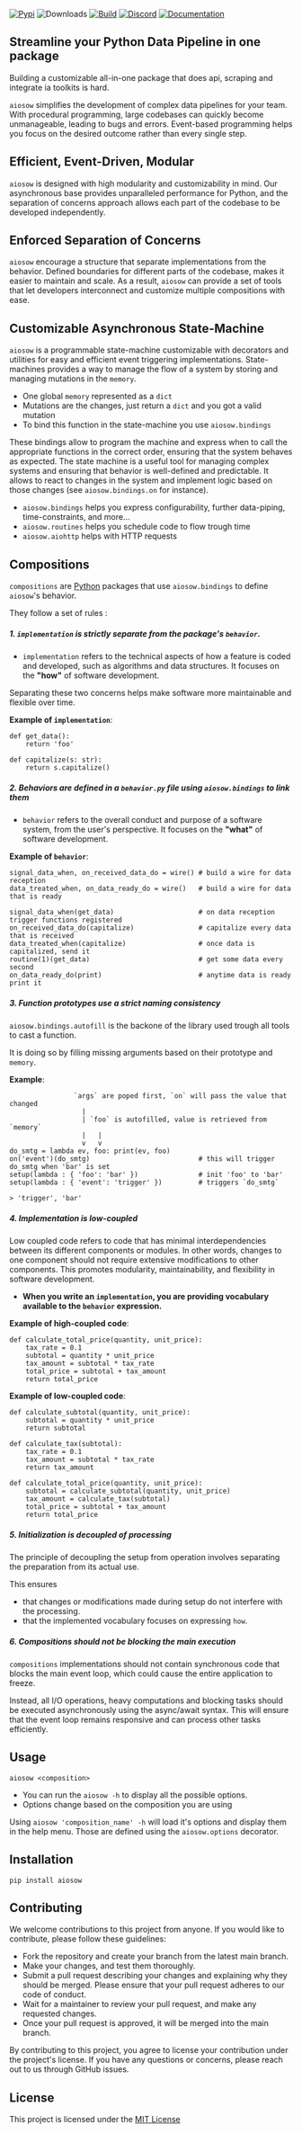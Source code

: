 [![Pypi](https://img.shields.io/pypi/v/aiosow?color=white&style=for-the-badge&logo=pypi&logoColor=white)](https://pypi.org/project/aiosow/)
![Downloads](https://img.shields.io/pypi/dd/aiosow?style=for-the-badge)
[![Build](https://img.shields.io/github/actions/workflow/status/exorde-labs/aiosow/test?label=Build&logo=github&style=for-the-badge)](https://github.com/exorde-labs/aiosow) 
[![Discord](https://img.shields.io/discord/1085963894641664203?label=Discord%20&style=for-the-badge&logo=discord&logoColor=white&color=white)](https://discord.gg/XNbmN9zumv)
[![Documentation](https://img.shields.io/badge/-documentation-white?style=for-the-badge)](https://exorde-labs.github.io/aiosow)

## Streamline your Python Data Pipeline in one package
Building a customizable all-in-one package that does api, scraping and integrate ia toolkits is hard.

`aiosow` simplifies the development of complex data pipelines for your team. 
With procedural programming, large codebases can quickly become unmanageable, 
leading to bugs and errors. Event-based programming helps you focus on the desired outcome 
rather than every single step.

## Efficient, Event-Driven, Modular
`aiosow` is designed with high modularity and customizability in mind.
Our asynchronous base provides unparalleled performance for Python, and the separation of concerns approach 
allows each part of the codebase to be developed independently.

## Enforced Separation of Concerns 

`aiosow` encourage a structure that separate implementations from the behavior.
Defined boundaries for different parts of the codebase, makes it easier to maintain and scale.
As a result, `aiosow` can provide a set of tools that let developers interconnect and 
customize multiple compositions with ease.

## Customizable Asynchronous State-Machine
`aiosow` is a programmable state-machine customizable with decorators and utilities for easy and efficient event triggering implementations.
State-machines provides a way to manage the flow of a system by storing and managing mutations in the `memory`. 

- One global `memory` represented as a `dict`
- Mutations are the changes, just return a `dict` and you got a valid mutation
- To bind this function in the state-machine you use `aiosow.bindings`

These bindings allow to program the machine and express when to call the appropriate functions in the correct order, ensuring that the system behaves as expected.
The state machine is a useful tool for managing complex systems and ensuring that behavior is well-defined and predictable.
It allows to react to changes in the system and implement logic based on those changes (see `aiosow.bindings.on` for instance).

- `aiosow.bindings` helps you express configurability, further data-piping, time-constraints, and more... 
- `aiosow.routines` helps you schedule code to flow trough time 
- `aiosow.aiohttp` helps with HTTP requests

## Compositions

`compositions` are [Python](https://www.python.org/) packages that use `aiosow.bindings` to define `aiosow`'s behavior. 

They follow a set of rules :

##### 1. **`implementation` is strictly separate from the package's `behavior`.**
- `implementation` refers to the technical aspects of how a feature is coded and developed, such as algorithms and data structures. It focuses on the **"how"** of software development. 

Separating these two concerns helps make software more maintainable and flexible over time.

**Example of `implementation`**:
```
def get_data():
    return 'foo'

def capitalize(s: str):
    return s.capitalize()
```
##### 2. **Behaviors are defined in a `behavior.py` file using `aiosow.bindings` to link them**
- `behavior` refers to the overall conduct and purpose of a software system, from the user's perspective. It focuses on the **"what"** of software development.

**Example of `behavior`**:
```
signal_data_when, on_received_data_do = wire() # build a wire for data reception
data_treated_when, on_data_ready_do = wire()   # build a wire for data that is ready

signal_data_when(get_data)                     # on data reception trigger functions registered
on_received_data_do(capitalize)                # capitalize every data that is received
data_treated_when(capitalize)                  # once data is capitalized, send it
routine(1)(get_data)                           # get some data every second
on_data_ready_do(print)                        # anytime data is ready print it
```

##### 3. **Function prototypes use a strict naming consistency**
`aiosow.bindings.autofill` is the backone of the library used trough all tools to cast a function.

It is doing so by filling missing arguments based on their prototype and `memory`.

**Example**:
```
                `args` are poped first, `on` will pass the value that changed
                  |
                  | `foo` is autofilled, value is retrieved from `memory`
                  |   |
                  v   v
do_smtg = lambda ev, foo: print(ev, foo)
on('event')(do_smtg)                           # this will trigger do_smtg when 'bar' is set
setup(lambda : { 'foo': 'bar' })               # init 'foo' to 'bar'
setup(lambda : { 'event': 'trigger' })         # triggers `do_smtg`

> 'trigger', 'bar'

```
##### 4. **Implementation is low-coupled**
Low coupled code refers to code that has minimal interdependencies between its different components or modules. In other words, changes to one component should not require extensive modifications to other components. This promotes modularity, maintainability, and flexibility in software development.

- **When you write an `implementation`, you are providing vocabulary available to the `behavior` expression.**

**Example of high-coupled code**:
```
def calculate_total_price(quantity, unit_price):
    tax_rate = 0.1
    subtotal = quantity * unit_price
    tax_amount = subtotal * tax_rate
    total_price = subtotal + tax_amount
    return total_price
```

**Example of low-coupled code**:
```
def calculate_subtotal(quantity, unit_price):
    subtotal = quantity * unit_price
    return subtotal

def calculate_tax(subtotal):
    tax_rate = 0.1
    tax_amount = subtotal * tax_rate
    return tax_amount

def calculate_total_price(quantity, unit_price):
    subtotal = calculate_subtotal(quantity, unit_price)
    tax_amount = calculate_tax(subtotal)
    total_price = subtotal + tax_amount
    return total_price
```
##### 5. **Initialization is decoupled of processing**

The principle of decoupling the setup from operation involves separating the preparation from its actual use. 

This ensures

- that changes or modifications made during setup do not interfere with the processing. 
- that the implemented vocabulary focuses on expressing `how`. 

##### 6. **Compositions should not be blocking the main execution**

`compositions` implementations should not contain synchronous code that blocks the main event loop, which could cause the entire application to freeze.

Instead, all I/O operations, heavy computations and blocking tasks should be executed asynchronously using the async/await syntax. This will ensure that the event loop remains responsive and can process other tasks efficiently.

## Usage

```
aiosow <composition>
```

- You can run the `aiosow -h` to display all the possible options.
- Options change based on the composition you are using

Using `aiosow 'composition_name' -h` will load it's options and display them in 
the help menu. Those are defined using the `aiosow.options` decorator.

## Installation

```
pip install aiosow
```

## Contributing

We welcome contributions to this project from anyone. If you would like to contribute, please follow these guidelines:

- Fork the repository and create your branch from the latest main branch.
- Make your changes, and test them thoroughly.
- Submit a pull request describing your changes and explaining why they should be merged. Please ensure that your pull request adheres to our code of conduct.
- Wait for a maintainer to review your pull request, and make any requested changes.
- Once your pull request is approved, it will be merged into the main branch.

By contributing to this project, you agree to license your contribution under the project's license. If you have any questions or concerns, please reach out to us through GitHub issues.

## License

This project is licensed under the [MIT License](https://opensource.org/license/mit/)
